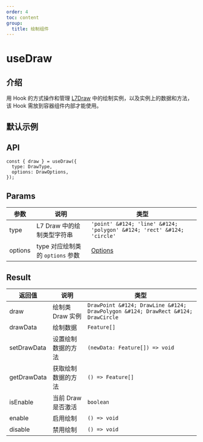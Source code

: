 ```yaml
---
order: 4
toc: content
group:
  title: 绘制组件
---
```


# useDraw

## 介绍

用 Hook 的方式操作和管理 [L7Draw](https://antv.vision/L7Draw/docs/draw/point) 中的绘制实例，以及实例上的数据和方法，该 Hook 需放到容器组件内部才能使用。

## 默认示例

<code src="./demos/default.tsx" compact></code>

## API

```tsx | pure
const { draw } = useDraw({
  type: DrawType,
  options: DrawOptions,
});
```

## Params

| 参数 | 说明 | 类型 |
| --- | --- | --- |
| type | L7 Draw 中的绘制类型字符串 | `'point' &#124; 'line' &#124; 'polygon' &#124; 'rect' &#124; 'circle'` |
| options | type 对应绘制类的 `options` 参数 | [Options](https://antv.vision/L7Draw/docs/draw/point#%E9%85%8D%E7%BD%AE) |

## Result

| 返回值      | 说明               | 类型                                                                             |
| ----------- | ------------------ | -------------------------------------------------------------------------------- |
| draw        | 绘制类 Draw 实例   | `DrawPoint &#124; DrawLine &#124; DrawPolygon &#124; DrawRect &#124; DrawCircle` |
| drawData    | 绘制数据           | `Feature[]`                                                                      |
| setDrawData | 设置绘制数据的方法 | `(newData: Feature[]) => void`                                                   |
| getDrawData | 获取绘制数据的方法 | `() => Feature[]`                                                                |
| isEnable    | 当前 Draw 是否激活 | `boolean`                                                                        |
| enable      | 启用绘制           | `() => void`                                                                     |
| disable     | 禁用绘制           | `() => void`                                                                     |
